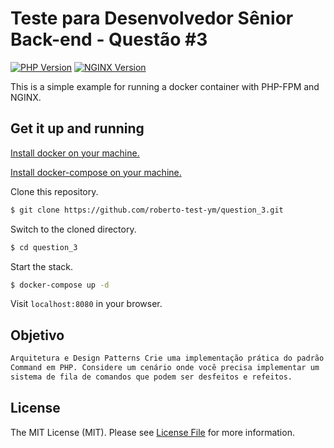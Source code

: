 # Teste para Desenvolvedor Sênior Back-end - Questão #3

[![PHP Version][ico-php-version]](https://hub.docker.com/_/php)
[![NGINX Version][ico-nginx-version]](https://hub.docker.com/_/nginx)

This is a simple example for running a docker container with PHP-FPM and NGINX.

## Get it up and running

[Install docker on your machine.][install-docker]

[Install docker-compose on your machine.][install-docker-compose]

Clone this repository.

``` bash
$ git clone https://github.com/roberto-test-ym/question_3.git
```

Switch to the cloned directory.

``` bash
$ cd question_3
```

Start the stack.

``` bash
$ docker-compose up -d 
```


Visit `localhost:8080` in your browser.

## Objetivo

``` bash
Arquitetura e Design Patterns Crie uma implementação prática do padrão de design
Command em PHP. Considere um cenário onde você precisa implementar um
sistema de fila de comandos que podem ser desfeitos e refeitos.
```

## License

The MIT License (MIT). Please see [License File](LICENSE.md) for more information.

[ico-license]: https://img.shields.io/badge/license-MIT-brightgreen.svg?style=flat-square
[ico-php-version]: https://img.shields.io/badge/PHP-7.4--fpm-blue?style=flat-square
[ico-nginx-version]: https://img.shields.io/badge/NGINX-1.17-green?style=flat-square
[install-docker]: https://docs.docker.com/engine/installation
[install-docker-compose]: https://docs.docker.com/compose/install
